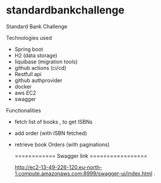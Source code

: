 # standardbankchallenge
Standard Bank Challenge

Technologies used 

- Spring boot
- H2 (data storage)
- liquibase (migration tools)
- github actions (ci/cd)
- Restfull api
- github authprovider
- docker
- aws EC2
- swagger

Functionalities

- fetch list of books , to get ISBNs
- add order (with ISBN fetched)
- retrieve book Orders (with paginations)

  ============ Swagger link =================

  http://ec2-13-49-226-120.eu-north-1.compute.amazonaws.com:8999/swagger-ui/index.html .

  
  

